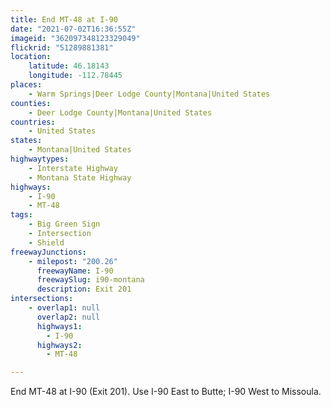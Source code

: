 ```yaml
---
title: End MT-48 at I-90
date: "2021-07-02T16:36:55Z"
imageid: "362097348123329049"
flickrid: "51289881381"
location:
    latitude: 46.18143
    longitude: -112.78445
places:
    - Warm Springs|Deer Lodge County|Montana|United States
counties:
    - Deer Lodge County|Montana|United States
countries:
    - United States
states:
    - Montana|United States
highwaytypes:
    - Interstate Highway
    - Montana State Highway
highways:
    - I-90
    - MT-48
tags:
    - Big Green Sign
    - Intersection
    - Shield
freewayJunctions:
    - milepost: "200.26"
      freewayName: I-90
      freewaySlug: i90-montana
      description: Exit 201
intersections:
    - overlap1: null
      overlap2: null
      highways1:
        - I-90
      highways2:
        - MT-48

---
```

End MT-48 at I-90 (Exit 201).  Use I-90 East to Butte; I-90 West to Missoula.